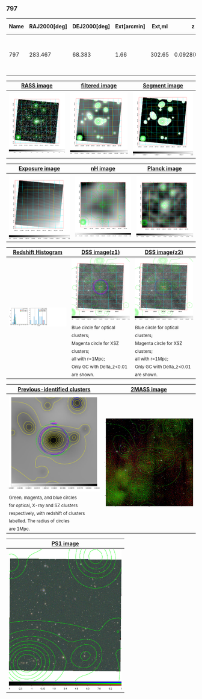 <div STYLE="page-break-after: always;"></div>

### 797

|Name|RAJ2000[deg]|DEJ2000[deg] |Ext[arcmin]| Ext,ml | z | z_src| C|GC(XSZ,Delta_z<0.01)| GC(OPT,Delta_z<0.01)|GC| R_sig[arcmin] | R500[arcmin] | R500[Mpc]| CRsig[c/s] | CR500[c/s] |L500[1E44 erg/s]|F500[1E-12 erg/s/cm^2]| M500[1E14 Msun]|Tx[keV]|Cnt_sig|Beta|Rc[arcmin]|Comment|Alias|
|---|---|---|---|---|---|------|---|--------|---------|----------|---|---|---|---|---|---|---|---|---|---|---|---|---|---|
|797| 283.467| 68.383| 1.66| 302.65| 0.0928(0.000)| z_xsz| B| MCXC, PSZ2, Tar, XB| A, N| A, MCXC, N, PSZ2, Tar, W, XB| 12.700| 8.995| 0.931| 0.276(0.015)| 0.263(0.014)| 1.029(0.026)| 4.759(0.121)| 2.51(0.03)| 3.89(0.03)| 751.3| 0.728(-0.049+0.059)| 3.112(-0.362+0.409)| -| k151|

|[RASS image](../image/797/797_img.pdf)|[filtered image](../image/797/797_fil.pdf)|[Segment image](../image/797/797_seg.pdf)|
|-------------------|--------------------|-------------------|
| <img src="../image/797/797_img.png" width="300">  | <img src="../image/797/797_fil.png" width="300">   | <img src="../image/797/797_seg.png" width="300">  |

|[Exposure image](../image/797/797_mex.pdf)| [nH image](../image/797/797_nh.pdf)| [Planck image](../image/797/797_p.pdf)|
|-------------------|--------------------|-------------------|
|<img src="../image/797/797_mex.png" width="300">   | <img src="../image/797/797_nh.png" width="300">    | <img src="../image/797/797_p.png" width="300"> |

|[Redshift Histogram](../image/797/797_zg.pdf) | [DSS image(z1)](../image/797/797_dss_z1.pdf)      |  [DSS image(z2)](../image/797/797_dss_z2.pdf)    |
|-------------------|--------------------|-------------------|
|<img src="../image/797/797_zg.png" width="300"> |<img src="../image/797/797_dss_z1.png" width="300"> <sub><br>Blue circle for optical clusters; <br>Magenta circle for XSZ clusters; <br>all with r=1Mpc; <br>Only GC with Delta_z<0.01 are shown. </sub>| <img src="../image/797/797_dss_z2.png" width="300"><sub><br>Blue circle for optical clusters; <br>Magenta circle for XSZ clusters; <br>all with r=1Mpc; <br>Only GC with Delta_z<0.01 are shown. </sub> |

|[Previous-identified clusters](../image/797/797_gc.pdf) | [2MASS image](../image/797/797_2mass.pdf)      |
|-------------------|-------------------|
|<img src=../image/797/797_gc.png width="300"> <br><sub>Green, magenta, and blue circles <br>for optical, X-ray and SZ clusters <br>respectively, with redshift of clusters <br>labelled. The radius of circles <br>are 1Mpc.</sub>|<img src="../image/797/797_2mass.png" width="300">  |

|[PS1 image](../image/797/797_ps1.pdf)            |
|-------------------|
| <img src="../image/797/797_ps1.png" width="300">  |
